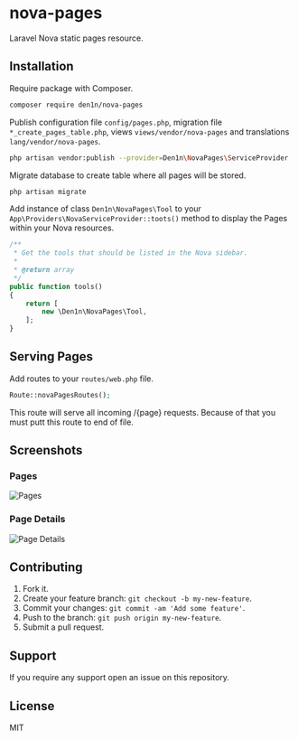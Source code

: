 # nova-pages

Laravel Nova static pages resource.

## Installation

Require package with Composer.

```sh
composer require den1n/nova-pages
```

Publish configuration file `config/pages.php`, migration file `*_create_pages_table.php`, views `views/vendor/nova-pages` and translations `lang/vendor/nova-pages`.

```sh
php artisan vendor:publish --provider=Den1n\NovaPages\ServiceProvider
```

Migrate database to create table where all pages will be stored.

```sh
php artisan migrate
```

Add instance of class `Den1n\NovaPages\Tool` to your `App\Providers\NovaServiceProvider::toots()` method to display the Pages within your Nova resources.

```php
/**
 * Get the tools that should be listed in the Nova sidebar.
 *
 * @return array
 */
public function tools()
{
    return [
        new \Den1n\NovaPages\Tool,
    ];
}
```

## Serving Pages

Add routes to your `routes/web.php` file.

```php
Route::novaPagesRoutes();
```

This route will serve all incoming /{page} requests. Because of that you must putt this route to end of file.

## Screenshots

### Pages

![Pages](https://raw.githubusercontent.com/den1n/nova-permissions/master/screens/pages.png)

### Page Details

![Page Details](https://raw.githubusercontent.com/den1n/nova-permissions/master/screens/page-form.png)

## Contributing

1. Fork it.
2. Create your feature branch: `git checkout -b my-new-feature`.
3. Commit your changes: `git commit -am 'Add some feature'`.
4. Push to the branch: `git push origin my-new-feature`.
5. Submit a pull request.

## Support

If you require any support open an issue on this repository.

## License

MIT
